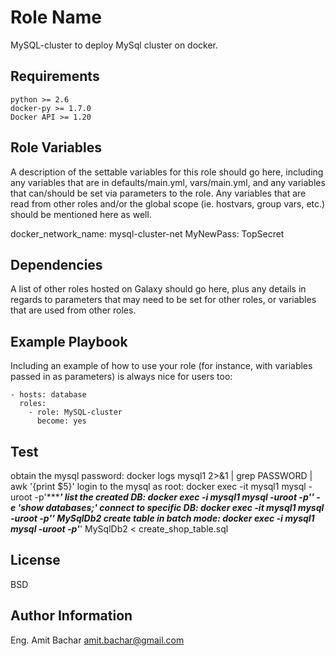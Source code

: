 Role Name
=========

MySQL-cluster to deploy MySql cluster on docker.

Requirements
------------

    python >= 2.6
    docker-py >= 1.7.0
    Docker API >= 1.20

Role Variables
--------------

A description of the settable variables for this role should go here, including any variables that are in defaults/main.yml, vars/main.yml, and any variables that can/should be set via parameters to the role. Any variables that are read from other roles and/or the global scope (ie. hostvars, group vars, etc.) should be mentioned here as well.

docker_network_name: mysql-cluster-net
MyNewPass: TopSecret

Dependencies
------------

A list of other roles hosted on Galaxy should go here, plus any details in regards to parameters that may need to be set for other roles, or variables that are used from other roles.

Example Playbook
----------------

Including an example of how to use your role (for instance, with variables passed in as parameters) is always nice for users too:

    - hosts: database
      roles:
        - role: MySQL-cluster
          become: yes

Test
-----
obtain the mysql password:
    docker logs mysql1 2>&1 | grep PASSWORD | awk '{print $5}'
login to the mysql as root:
    docker exec -it mysql1 mysql -uroot -p'********************' 
list the created DB:
    docker exec -i mysql1 mysql -uroot -p'****************' -e 'show databases;'
connect to specific DB:
    docker exec -it mysql1 mysql -uroot -p'****************' MySqlDb2
create table in batch mode:
    docker exec -i mysql1 mysql -uroot -p'*****************' MySqlDb2 < create_shop_table.sql

License
-------

BSD

Author Information
------------------

Eng. Amit Bachar
amit.bachar@gmail.com
